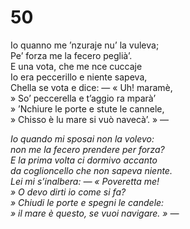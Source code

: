 # 50

Io quanno me ’nzuraje nu’ la vuleva;  
Pe’ forza me la fecero peglià’.  
E una vota, che me nce cuccaje  
Io era peccerillo e niente sapeva,  
Chella se vota e dice: — « Uh! maramè,  
» So’ peccerella e t’aggio ra mparà’  
» ’Nchiure le porte e stute le cannele,  
» Chisso è lu mare si vuò navecà’. » —

*Io quando mi sposai non la volevo:  
non me la fecero prendere per forza?  
E la prima volta ci dormivo accanto  
da coglioncello che non sapeva niente.  
Lei mi s’inalbera: — « Poveretta me!  
» O devo dirti io come si fa?  
» Chiudi le porte e spegni le candele:  
» il mare è questo, se vuoi navigare. » —*


